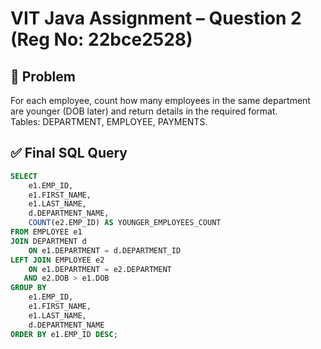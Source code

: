 # VIT Java Assignment – Question 2 (Reg No: 22bce2528)

## 📌 Problem
For each employee, count how many employees in the same department are younger (DOB later) and return details in the required format.  
Tables: DEPARTMENT, EMPLOYEE, PAYMENTS.

## ✅ Final SQL Query
```sql
SELECT 
    e1.EMP_ID,
    e1.FIRST_NAME,
    e1.LAST_NAME,
    d.DEPARTMENT_NAME,
    COUNT(e2.EMP_ID) AS YOUNGER_EMPLOYEES_COUNT
FROM EMPLOYEE e1
JOIN DEPARTMENT d 
    ON e1.DEPARTMENT = d.DEPARTMENT_ID
LEFT JOIN EMPLOYEE e2 
    ON e1.DEPARTMENT = e2.DEPARTMENT
   AND e2.DOB > e1.DOB
GROUP BY 
    e1.EMP_ID,
    e1.FIRST_NAME,
    e1.LAST_NAME,
    d.DEPARTMENT_NAME
ORDER BY e1.EMP_ID DESC;
```
